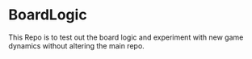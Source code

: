 # BoardLogic

This Repo is to test out the board logic and experiment with new game dynamics without altering the main repo.
